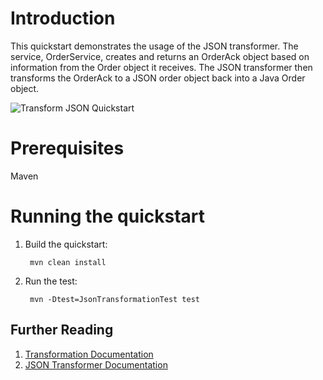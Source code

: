 Introduction
============
This quickstart demonstrates the usage of the JSON transformer.  The service, OrderService, 
creates and returns an OrderAck object based on information from the Order object it receives.
The JSON transformer then transforms the OrderAck to a JSON order object back into a Java Order 
object.

![Transform JSON Quickstart](https://github.com/jboss-switchyard/quickstarts/raw/master/transform-json/transform-json.jpg)


Prerequisites
=============
Maven

Running the quickstart
======================

1. Build the quickstart:

        mvn clean install

2. Run the test:

        mvn -Dtest=JsonTransformationTest test

## Further Reading

1. [Transformation Documentation](https://docs.jboss.org/author/display/SWITCHYARD/Transformation)
2. [JSON Transformer Documentation](https://docs.jboss.org/author/display/SWITCHYARD/JSON+Transformer)
